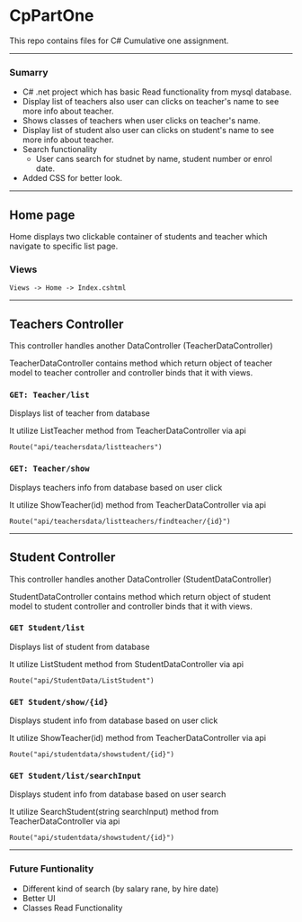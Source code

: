 # CpPartOne

This repo contains files for C# Cumulative one assignment.

---

### Sumarry
- C# .net project which has basic Read functionality from mysql database.
- Display list of teachers also user can clicks on teacher's name to see more info about teacher.
- Shows classes of teachers when user clicks on teacher's name.
- Display list of student also user can clicks on student's name to see more info about teacher.
- Search functionality
  - User cans search for studnet by name, student number or enrol date.
- Added CSS for better look.

---

## Home page

Home displays two clickable container of students and teacher which navigate to specific list page.

### Views
 `Views -> Home -> Index.cshtml`

---

## Teachers Controller

This controller handles another DataController (TeacherDataController)

TeacherDataController contains method which return object of teacher model to teacher controller and controller binds that it with views.

### `GET: Teacher/list`

Displays list of teacher from database

It utilize ListTeacher method from TeacherDataController via api

`Route("api/teachersdata/listteachers")`

### `GET: Teacher/show`


Displays teachers info from database based on user click

It utilize ShowTeacher(id) method from TeacherDataController via api

`Route("api/teachersdata/listteachers/findteacher/{id}")`


---

## Student Controller

This controller handles another DataController (StudentDataController)

StudentDataController contains method which return object of student model to student controller and controller binds that it with views.

### `GET Student/list`

Displays list of student from database

It utilize ListStudent method from StudentDataController via api

`Route("api/StudentData/ListStudent")`

### `GET Student/show/{id}`

Displays student info from database based on user click

It utilize ShowTeacher(id) method from TeacherDataController via api

`Route("api/studentdata/showstudent/{id}")`


### `GET Student/list/searchInput`

Displays student info from database based on user search

It utilize SearchStudent(string searchInput) method from TeacherDataController via api

`Route("api/studentdata/showstudent/{id}")`



---

### Future Funtionality
- Different kind of search (by salary rane, by hire date)
- Better UI
- Classes Read Functionality
